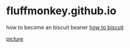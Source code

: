 # fluffmonkey.github.io

how to become an biscuit beaner
[how to biscuit](https://fluffmonkey.github.io/howtobiscuit.html)

[picture](https://steamuserimages-a.akamaihd.net/ugc/2301965672787732655/0BF90DCD5252316F884D451C8D3128711B9A676A/?imw=637&imh=358&ima=fit&impolicy=Letterbox&imcolor=%23000000&letterbox=true)
